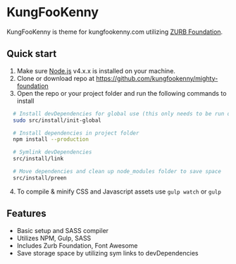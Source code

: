 # KungFooKenny

KungFooKenny is theme for kungfookenny.com utilizing [ZURB Foundation](http://foundation.zurb.com).

## Quick start

1. Make sure [Node.js](http://nodejs.org) v4.x.x is installed on your machine.
2. Clone or download repo at https://github.com/kungfookenny/mighty-foundation
3. Open the repo or your project folder and run the following commands to install
  ```bash
    # Install devDependencies for global use (this only needs to be run once)
    sudo src/install/init-global

    # Install dependencies in project folder
    npm install --production

    # Symlink devDependencies
    src/install/link

    # Move dependencies and clean up node_modules folder to save space
    src/install/preen

  ```
4. To compile & minify CSS and Javascript assets use `gulp watch` or `gulp`

## Features

* Basic setup and SASS compiler
* Utilizes NPM, Gulp, SASS
* Includes Zurb Foundation, Font Awesome
* Save storage space by utilizing sym links to devDependencies